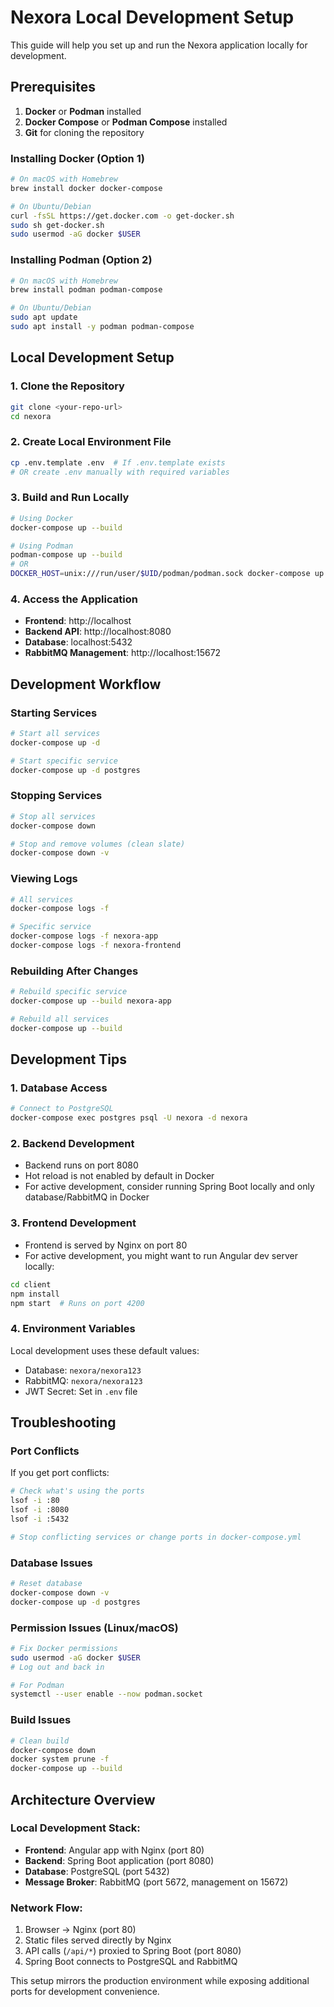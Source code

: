 # Nexora Local Development Setup

This guide will help you set up and run the Nexora application locally for development.

## Prerequisites

1. **Docker** or **Podman** installed
2. **Docker Compose** or **Podman Compose** installed
3. **Git** for cloning the repository

### Installing Docker (Option 1)
```bash
# On macOS with Homebrew
brew install docker docker-compose

# On Ubuntu/Debian
curl -fsSL https://get.docker.com -o get-docker.sh
sudo sh get-docker.sh
sudo usermod -aG docker $USER
```

### Installing Podman (Option 2)
```bash
# On macOS with Homebrew
brew install podman podman-compose

# On Ubuntu/Debian
sudo apt update
sudo apt install -y podman podman-compose
```

## Local Development Setup

### 1. Clone the Repository
```bash
git clone <your-repo-url>
cd nexora
```

### 2. Create Local Environment File
```bash
cp .env.template .env  # If .env.template exists
# OR create .env manually with required variables
```

### 3. Build and Run Locally
```bash
# Using Docker
docker-compose up --build

# Using Podman
podman-compose up --build
# OR
DOCKER_HOST=unix:///run/user/$UID/podman/podman.sock docker-compose up --build
```

### 4. Access the Application
- **Frontend**: http://localhost
- **Backend API**: http://localhost:8080
- **Database**: localhost:5432
- **RabbitMQ Management**: http://localhost:15672

## Development Workflow

### Starting Services
```bash
# Start all services
docker-compose up -d

# Start specific service
docker-compose up -d postgres
```

### Stopping Services
```bash
# Stop all services
docker-compose down

# Stop and remove volumes (clean slate)
docker-compose down -v
```

### Viewing Logs
```bash
# All services
docker-compose logs -f

# Specific service
docker-compose logs -f nexora-app
docker-compose logs -f nexora-frontend
```

### Rebuilding After Changes
```bash
# Rebuild specific service
docker-compose up --build nexora-app

# Rebuild all services
docker-compose up --build
```

## Development Tips

### 1. Database Access
```bash
# Connect to PostgreSQL
docker-compose exec postgres psql -U nexora -d nexora
```

### 2. Backend Development
- Backend runs on port 8080
- Hot reload is not enabled by default in Docker
- For active development, consider running Spring Boot locally and only database/RabbitMQ in Docker

### 3. Frontend Development
- Frontend is served by Nginx on port 80
- For active development, you might want to run Angular dev server locally:
```bash
cd client
npm install
npm start  # Runs on port 4200
```

### 4. Environment Variables
Local development uses these default values:
- Database: `nexora/nexora123`
- RabbitMQ: `nexora/nexora123`
- JWT Secret: Set in `.env` file

## Troubleshooting

### Port Conflicts
If you get port conflicts:
```bash
# Check what's using the ports
lsof -i :80
lsof -i :8080
lsof -i :5432

# Stop conflicting services or change ports in docker-compose.yml
```

### Database Issues
```bash
# Reset database
docker-compose down -v
docker-compose up -d postgres
```

### Permission Issues (Linux/macOS)
```bash
# Fix Docker permissions
sudo usermod -aG docker $USER
# Log out and back in

# For Podman
systemctl --user enable --now podman.socket
```

### Build Issues
```bash
# Clean build
docker-compose down
docker system prune -f
docker-compose up --build
```

## Architecture Overview

### Local Development Stack:
- **Frontend**: Angular app with Nginx (port 80)
- **Backend**: Spring Boot application (port 8080)
- **Database**: PostgreSQL (port 5432)
- **Message Broker**: RabbitMQ (port 5672, management on 15672)

### Network Flow:
1. Browser → Nginx (port 80)
2. Static files served directly by Nginx
3. API calls (`/api/*`) proxied to Spring Boot (port 8080)
4. Spring Boot connects to PostgreSQL and RabbitMQ

This setup mirrors the production environment while exposing additional ports for development convenience.